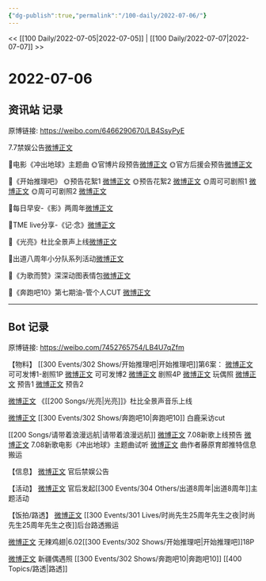 ```yaml
---
{"dg-publish":true,"permalink":"/100-daily/2022-07-06/"}
---
```



<< [[100 Daily/2022-07-05\|2022-07-05]] | [[100 Daily/2022-07-07\|2022-07-07]] >>

# 2022-07-06

## 资讯站 记录

原博链接: https://weibo.com/6466290670/LB4SsyPyE

7.7禁娱公告[微博正文](https://m.weibo.cn/6466290670/4788369664772233)

🌟电影《冲出地球》主题曲
🌞官博片段预告[微博正文](https://m.weibo.cn/6466290670/4788335858681998)
🌞官方后援会预告[微博正文](https://m.weibo.cn/6466290670/4788338802036001)

🌟《开始推理吧》
🌞预告花絮1 [微博正文](https://m.weibo.cn/6466290670/4788197919560001)
🌞预告花絮2 [微博正文](https://m.weibo.cn/6466290670/4788195297857260)
🌞周可可剧照1 [微博正文](https://m.weibo.cn/6466290670/4788175379108424)
🌞周可可剧照2 [微博正文](https://m.weibo.cn/6466290670/4788194274970517)

🌟每日早安-《影》两周年[微博正文](https://m.weibo.cn/6466290670/4788141376929829)

🌟TME live分享-《记·念》[微博正文](https://m.weibo.cn/6466290670/4788246679127601)

🌟《光亮》杜比全景声上线[微博正文](https://m.weibo.cn/6466290670/4788278723084829)

🌟出道八周年小分队系列活动[微博正文](https://m.weibo.cn/6466290670/4788287627333579)

🌟《为歌而赞》深深动图表情包[微博正文](https://m.weibo.cn/6466290670/4788205399049093)

🌟《奔跑吧10》第七期油-管个人CUT [微博正文](https://m.weibo.cn/6466290670/4788276315293455)

---
## Bot 记录

原博链接: https://weibo.com/7452765754/LB4U7qZfm

【物料】
[[300 Events/302 Shows/开始推理吧\|开始推理吧]]第6案：
[微博正文](https://weibo.com/7736960489/LAZMtsBg2) 可可发博1-剧照1P
[微博正文](https://weibo.com/7736960489/LB0WfzbkX) 可可发博2
[微博正文](https://weibo.com/2162247381/LAZUFDZa4) 剧照4P
[微博正文](https://weibo.com/2162247381/LB06peH4S) 玩偶照
[微博正文](https://weibo.com/2162247381/LB0aAzvna) 预告1
[微博正文](https://weibo.com/2162247381/LB0bNmhRc) 预告2

[微博正文](https://weibo.com/5626486614/LB1SHsZ78) 《[[200 Songs/光亮\|光亮]]》杜比全景声音乐上线

[微博正文](https://weibo.com/1371117067/LB0Mtc9ei) [[300 Events/302 Shows/奔跑吧10\|奔跑吧10]] 白鹿采访cut

[[200 Songs/请带着浪漫远航\|请带着浪漫远航]]
[微博正文](https://weibo.com/5248300719/LB431BOzz) 7.08新歌上线预告
[微博正文](https://weibo.com/7600759802/LB3ZcDPke) 7.08新歌电影《冲出地球》主题曲试听
[微博正文](https://weibo.com/2987875734/LAZ45dJ4D) 曲作者藤原育郎推特信息搬运

【信息】
[微博正文](https://weibo.com/5248300719/LB4vkdFUk) 官后禁娱公告

【活动】
[微博正文](https://weibo.com/5248300719/LAU2WDi1r) 官后发起[[300 Events/304 Others/出道8周年\|出道8周年]]主题活动

【饭拍/路透】
[微博正文](https://weibo.com/7495641082/LB2vUqspJ) [[300 Events/301 Lives/时尚先生25周年先生之夜\|时尚先生25周年先生之夜]]后台路透搬运

[微博正文](https://weibo.com/7495641082/LB2SA9fWx) 无辣鸡翅|6.02[[300 Events/302 Shows/开始推理吧\|开始推理吧]]18P

[微博正文](https://weibo.com/1851497023/LB3JLz1XS) 新疆偶遇照 [[300 Events/302 Shows/奔跑吧10\|奔跑吧10]] [[400 Topics/路透\|路透]]
